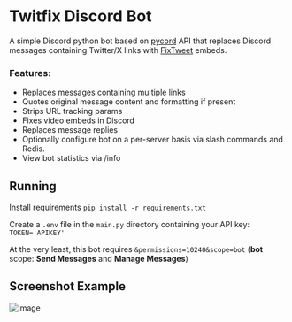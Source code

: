 # Twitfix Discord Bot

A simple Discord python bot based on [pycord](https://github.com/Pycord-Development/pycord) API that replaces Discord messages containing Twitter/X links with [FixTweet](https://github.com/FixTweet/FixTweet) embeds.

### Features:
- Replaces messages containing multiple links
- Quotes original message content and formatting if present
- Strips URL tracking params
- Fixes video embeds in Discord
- Replaces message replies
- Optionally configure bot on a per-server basis via slash commands and Redis.
- View bot statistics via /info

## Running
Install requirements `pip install -r requirements.txt`

Create a `.env` file in the `main.py` directory containing your API key:
`TOKEN='APIKEY'`

At the very least, this bot requires `&permissions=10240&scope=bot` (**bot** scope: **Send Messages** and **Manage Messages**)

## Screenshot Example
![image](https://github.com/calvinklink/twitfix/assets/73358533/c3f60efc-260b-477d-ae32-40186a0fc735)
